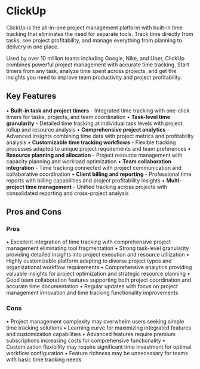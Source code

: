 # ClickUp

ClickUp is the all-in-one project management platform with built-in time tracking that eliminates the need for separate tools. Track time directly from tasks, see project profitability, and manage everything from planning to delivery in one place.

Used by over 10 million teams including Google, Nike, and Uber, ClickUp combines powerful project management with accurate time tracking. Start timers from any task, analyze time spent across projects, and get the insights you need to improve team productivity and project profitability.

## Key Features

• **Built-in task and project timers** - Integrated time tracking with one-click timers for tasks, projects, and team coordination
• **Task-level time granularity** - Detailed time tracking at individual task levels with project rollup and resource analysis
• **Comprehensive project analytics** - Advanced insights combining time data with project metrics and profitability analysis
• **Customizable time tracking workflows** - Flexible tracking processes adapted to unique project requirements and team preferences
• **Resource planning and allocation** - Project resource management with capacity planning and workload optimization
• **Team collaboration integration** - Time tracking connected with project communication and collaborative coordination
• **Client billing and reporting** - Professional time reports with billing capabilities and project profitability insights
• **Multi-project time management** - Unified tracking across projects with consolidated reporting and cross-project analysis

## Pros and Cons

### Pros
• Excellent integration of time tracking with comprehensive project management eliminating tool fragmentation
• Strong task-level granularity providing detailed insights into project execution and resource utilization
• Highly customizable platform adapting to diverse project types and organizational workflow requirements
• Comprehensive analytics providing valuable insights for project optimization and strategic resource planning
• Good team collaboration features supporting both project coordination and accurate time documentation
• Regular updates with focus on project management innovation and time tracking functionality improvements

### Cons
• Project management complexity may overwhelm users seeking simple time tracking solutions
• Learning curve for maximizing integrated features and customization capabilities
• Advanced features require premium subscriptions increasing costs for comprehensive functionality
• Customization flexibility may require significant time investment for optimal workflow configuration
• Feature richness may be unnecessary for teams with basic time tracking needs
